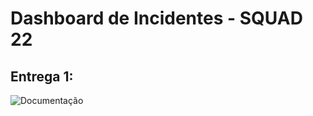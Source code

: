 # Dashboard de Incidentes - SQUAD 22

## Entrega 1:
![Documentação](https://docs.google.com/document/d/1vwrFQRjn1yYmvyNMDptdDzTOKzpzUZT9KV07nc7tEfQ/edit?usp=sharing)
